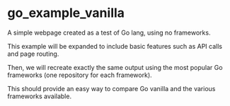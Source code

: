 # go_example_vanilla
A simple webpage created as a test of Go lang, using no frameworks. 

This example will be expanded to include basic features such as API calls and page routing.

Then, we will recreate exactly the same output using the most popular Go frameworks (one repository for each framework).

This should provide an easy way to compare Go vanilla and the various frameworks available.

